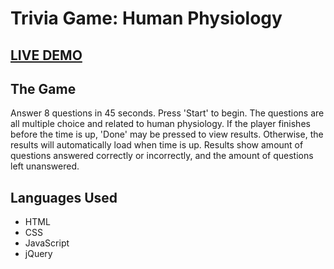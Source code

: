# Trivia Game: Human Physiology

## [LIVE DEMO](https://sloh03.github.io/TriviaGame/)

## The Game
Answer 8 questions in 45 seconds. Press 'Start' to begin. The questions are all multiple choice and related to human physiology. If the player finishes before the time is up, 'Done' may be pressed to view results. Otherwise, the results will automatically load when time is up. Results show amount of questions answered correctly or incorrectly, and the amount of questions left unanswered.

## Languages Used
* HTML
* CSS
* JavaScript
* jQuery
